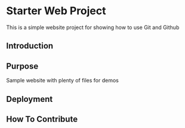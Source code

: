 # Starter Web Project

This is a simple website project for showing how to use Git and Github

## Introduction



## Purpose

Sample website with plenty of files for demos
## Deployment

## How To Contribute